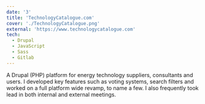 ```yaml
---
date: '3'
title: 'TechnologyCatalogue.com'
cover: './TechnologyCatalogue.png'
external: 'https://www.technologycatalogue.com'
tech:
  - Drupal
  - JavaScript
  - Sass
  - Gitlab
---
```


A Drupal (PHP) platform for energy technology suppliers, consultants and users. I developed key features such as voting systems, search filters and worked on a full platform wide revamp, to name a few. I also frequently took lead in both internal and external meetings.
